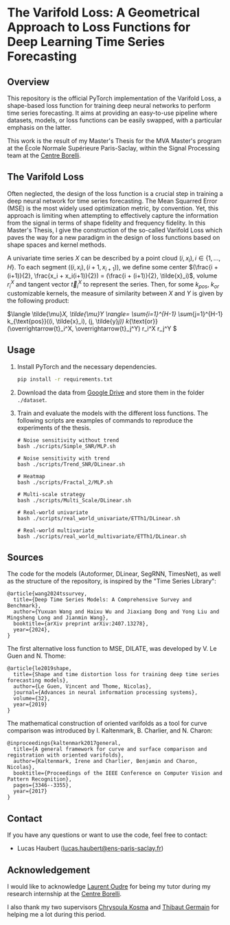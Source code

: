 # The Varifold Loss: A Geometrical Approach to Loss Functions for Deep Learning Time Series Forecasting


## Overview

This repository is the official PyTorch implementation of the Varifold Loss, a shape-based loss function for training deep neural networks to perform time series forecasting. It aims at providing an easy-to-use pipeline where datasets, models, or loss functions can be easily swapped, with a particular emphasis on the latter.

This work is the result of my Master's Thesis for the MVA Master's program at the École Normale Supérieure Paris-Saclay, within the Signal Processing team at the [Centre Borelli](https://centreborelli.ens-paris-saclay.fr/en).


## The Varifold Loss

Often neglected, the design of the loss function is a crucial step in training a deep neural network for time series forecasting. The Mean Squarred Error (MSE) is the most widely used optimization metric, by convention. Yet, this approach is limiting when attempting to effectively capture the information from the signal in terms of shape fidelity and frequency fidelity. In this Master's Thesis, I give the construction of the so-called Varifold Loss which paves the way for a new paradigm in the design of loss functions based on shape spaces and kernel methods.

A univariate time series $X$ can be described by a point cloud $(i, x_i), \, i \in \{ 1, ..., H \}$. To each segment $((i, x_i), (i+1, x_{i+1}))$, we define some center $(\frac{i + (i+1)}{2}, \frac{x_i + x_i(i+1)}{2}) = (\frac{i + (i+1)}{2}, \tilde{x}_i)$, volume $r_i^X$ and tangent vector $\vec{t}_i^X$ to represent the series. Then, for some $k_{pos}$, $k_{or}$ customizable kernels, the measure of similarity between $X$ and $Y$ is given by the following product:

$\langle \tilde{\mu}_X, \tilde{\mu}_Y \rangle= \sum_{i=1}^{H-1} \sum_{j=1}^{H-1} k_{\text{pos}}((i, \tilde{x}_i), (j, \tilde{y}_j)) k_{\text{or}}(\overrightarrow{t}_i^X, \overrightarrow{t}_j^Y) r_i^X r_j^Y
$

## Usage

1. Install PyTorch and the necessary dependencies.

   ```bash
   pip install -r requirements.txt

2. Download the data from [Google Drive](https://drive.google.com/drive/folders/1OPz3pVgydOBUcxl9U0tVTTiScj12IQNc?usp=drive_link) and store them in the folder `./dataset`.

3. Train and evaluate the models with the different loss functions. The following scripts are examples of commands to reproduce the experiments of the thesis.

   ```
   # Noise sensitivity without trend
   bash ./scripts/Simple_SNR/MLP.sh

   # Noise sensitivity with trend
   bash ./scripts/Trend_SNR/DLinear.sh

   # Heatmap
   bash ./scripts/Fractal_2/MLP.sh

   # Multi-scale strategy
   bash ./scripts/Multi_Scale/DLinear.sh

   # Real-world univariate
   bash ./scripts/real_world_univariate/ETTh1/DLinear.sh

   # Real-world multivariate
   bash ./scripts/real_world_multivariate/ETTh1/DLinear.sh
   ```

## Sources

The code for the models (Autoformer, DLinear, SegRNN, TimesNet), as well as the structure of the repository, is inspired by the "Time Series Library":

```
@article{wang2024tssurvey,
  title={Deep Time Series Models: A Comprehensive Survey and Benchmark},
  author={Yuxuan Wang and Haixu Wu and Jiaxiang Dong and Yong Liu and Mingsheng Long and Jianmin Wang},
  booktitle={arXiv preprint arXiv:2407.13278},
  year={2024},
}
```

The first alternative loss function to MSE, DILATE, was developed by V. Le Guen and N. Thome:

```
@article{le2019shape,
  title={Shape and time distortion loss for training deep time series forecasting models},
  author={Le Guen, Vincent and Thome, Nicolas},
  journal={Advances in neural information processing systems},
  volume={32},
  year={2019}
}
```

The mathematical construction of oriented varifolds as a tool for curve comparison was introduced by I. Kaltenmark, B. Charlier, and N. Charon:

```
@inproceedings{kaltenmark2017general,
  title={A general framework for curve and surface comparison and registration with oriented varifolds},
  author={Kaltenmark, Irene and Charlier, Benjamin and Charon, Nicolas},
  booktitle={Proceedings of the IEEE Conference on Computer Vision and Pattern Recognition},
  pages={3346--3355},
  year={2017}
}
```


## Contact

If you have any questions or want to use the code, feel free to contact:

- Lucas Haubert ([lucas.haubert@ens-paris-saclay.fr](lucas.haubert@ens-paris-saclay.fr))


## Acknowledgement

I would like to acknowledge [Laurent Oudre](http://www.laurentoudre.fr/) for being my tutor during my research internship at the [Centre Borelli](https://centreborelli.ens-paris-saclay.fr/en).

I also thank my two supervisors [Chrysoula Kosma](https://www.linkedin.com/in/chrykosma/) and [Thibaut Germain](https://www.linkedin.com/in/thibaut-germain/) for helping me a lot during this period.
